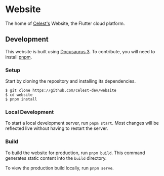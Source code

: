 # Website

The home of [Celest's](https://celest.dev) Website, the Flutter cloud platform.

## Development

This website is built using [Docusaurus 3](https://docusaurus.io/). To contribute, you will need to install [pnpm](https://pnpm.io/).

### Setup

Start by cloning the repository and installing its dependencies.

```console
$ git clone https://github.com/celest-dev/website
$ cd website
$ pnpm install
```

### Local Development

To start a local development server, run `pnpm start`. Most changes will be reflected live without having to restart the server.

### Build

To build the website for production, run `pnpm build`. This command generates static content into the `build` directory.

To view the production build locally, run `pnpm serve`.
